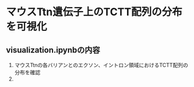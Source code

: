 # マウスTtn遺伝子上のTCTT配列の分布を可視化

## visualization.ipynbの内容
1. マウスTtnの各バリアンとのエクソン、イントロン領域におけるTCTT配列の分布を確認
2. 